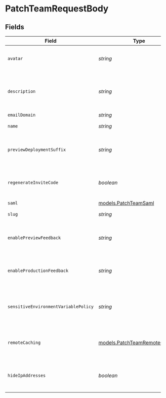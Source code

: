 # PatchTeamRequestBody


## Fields

| Field                                                                | Type                                                                 | Required                                                             | Description                                                          | Example                                                              |
| -------------------------------------------------------------------- | -------------------------------------------------------------------- | -------------------------------------------------------------------- | -------------------------------------------------------------------- | -------------------------------------------------------------------- |
| `avatar`                                                             | *string*                                                             | :heavy_minus_sign:                                                   | The hash value of an uploaded image.                                 |                                                                      |
| `description`                                                        | *string*                                                             | :heavy_minus_sign:                                                   | A short text that describes the team.                                | Our mission is to make cloud computing accessible to everyone        |
| `emailDomain`                                                        | *string*                                                             | :heavy_minus_sign:                                                   | N/A                                                                  | example.com                                                          |
| `name`                                                               | *string*                                                             | :heavy_minus_sign:                                                   | The name of the team.                                                | My Team                                                              |
| `previewDeploymentSuffix`                                            | *string*                                                             | :heavy_minus_sign:                                                   | Suffix that will be used for all preview deployments.                | example.dev                                                          |
| `regenerateInviteCode`                                               | *boolean*                                                            | :heavy_minus_sign:                                                   | Create a new invite code and replace the current one.                | true                                                                 |
| `saml`                                                               | [models.PatchTeamSaml](../models/patchteamsaml.md)                   | :heavy_minus_sign:                                                   | N/A                                                                  |                                                                      |
| `slug`                                                               | *string*                                                             | :heavy_minus_sign:                                                   | A new slug for the team.                                             | my-team                                                              |
| `enablePreviewFeedback`                                              | *string*                                                             | :heavy_minus_sign:                                                   | Enable preview toolbar: one of on, off or default.                   | on                                                                   |
| `enableProductionFeedback`                                           | *string*                                                             | :heavy_minus_sign:                                                   | Enable production toolbar: one of on, off or default.                | on                                                                   |
| `sensitiveEnvironmentVariablePolicy`                                 | *string*                                                             | :heavy_minus_sign:                                                   | Sensitive environment variable policy: one of on, off or default.    | on                                                                   |
| `remoteCaching`                                                      | [models.PatchTeamRemoteCaching](../models/patchteamremotecaching.md) | :heavy_minus_sign:                                                   | Whether or not remote caching is enabled for the team                |                                                                      |
| `hideIpAddresses`                                                    | *boolean*                                                            | :heavy_minus_sign:                                                   | Display or hide IP addresses in Monitoring queries.                  | false                                                                |